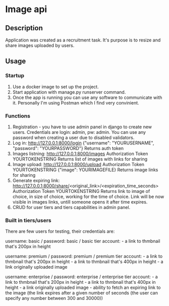 # Image api


## Description

Application was created as a recruitment task. It's purpose is to resize and share images uploaded by users.


## Usage

### Startup
1. Use a docker image to set up the project.
2. Start application with manage.py runserver command.
3. Once the app is running you can use any software to communicate with it. Personally I'm using Postman which I find very convinient.

### Functions
1. Registration - you have to use admin panel in django to create new users. Credentials are login: admin, pw: admin. You can use any password when creating a user due to disabled validators.
2. Log in:
http://127.0.0.1:8000/login
{"username": "YOURUSERNAME", "password": "YOURPASSWORD"}
Returns auth token
3. Images listning:
http://127.0.0.1:8000/images
Authorization Token YOURTOKENSTRING
Returns list of images with links for sharing
4. Image upload:
http://127.0.0.1:8000/upload
Authorization Token YOURTOKENSTRING
{"image": YOURIMAGEFILE}
Returns image links for sharing
5. Generate expiring link:
http://127.0.0.1:8000/share/<original_link>/<expiration_time_seconds>
Authorization Token YOURTOKENSTRING
Returns link to image of choice, in size of choice, working for the time of choice. Link will be now visible in images links, untill someone opens it after time expires.
6. CRUD for user tiers and tiers capabilities in admin panel.

### Built in tiers/users
There are few users for testing, their credentials are:

username: basic / password: basic / basic tier account:
    - a link to thmbnail that's 200px in height

username: premium / password: premium / premium tier account:
    - a link to thmbnail that's 200px in height
    - a link to thmbnail that's 400px in height
    - a link originally uploaded image

username: enterprise / password: enterprise / enterprise tier account:
    - a link to thmbnail that's 200px in height
    - a link to thmbnail that's 400px in height
    - a link originally uploaded image
    - ability to fetch an expiring link to the image (the link expires after a given number of seconds (the user can specify any number between 300 and 30000))